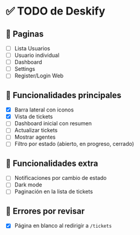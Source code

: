 # ✅ TODO de Deskify

## 📄 Paginas
- [ ] Lista Usuarios
- [ ] Usuario individual
- [ ] Dashboard
- [ ] Settings
- [ ] Register/Login Web

## 🔧 Funcionalidades principales
- [x] Barra lateral con iconos
- [x] Vista de tickets
- [ ] Dashboard inicial con resumen
- [ ] Actualizar tickets
- [ ] Mostrar agentes
- [ ] Filtro por estado (abierto, en progreso, cerrado)

## 🧪 Funcionalidades extra
- [ ] Notificaciones por cambio de estado
- [ ] Dark mode
- [ ] Paginación en la lista de tickets

## 🐞 Errores por revisar
- [X] Página en blanco al redirigir a `/tickets`
